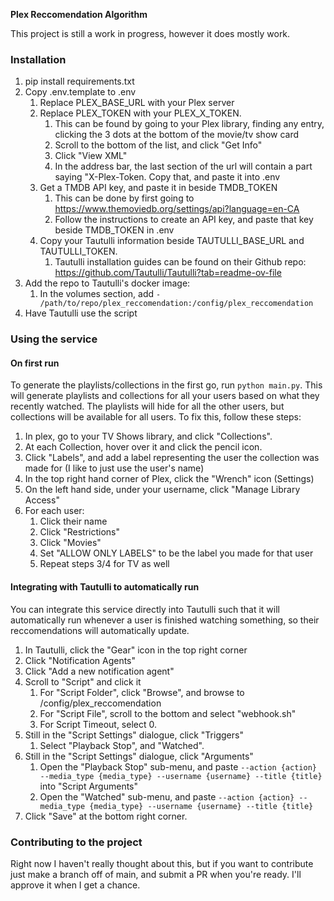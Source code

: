 **Plex Reccomendation Algorithm**

This project is still a work in progress, however it does mostly work. 

### Installation
1. pip install requirements.txt
2. Copy .env.template to .env
    1. Replace PLEX_BASE_URL with your Plex server
    2. Replace PLEX_TOKEN with your PLEX_X_TOKEN. 
        1. This can be found by going to your Plex library, finding any entry, clicking the 3 dots at the bottom of the movie/tv show card
        2. Scroll to the bottom of the list, and click "Get Info"
        3. Click "View XML"
        4. In the address bar, the last section of the url will contain a part saying "X-Plex-Token. Copy that, and paste it into .env
    3. Get a TMDB API key, and paste it in beside TMDB_TOKEN
        1. This can be done by first going to https://www.themoviedb.org/settings/api?language=en-CA
        2. Follow the instructions to create an API key, and paste that key beside TMDB_TOKEN in .env
    4. Copy your Tautulli information beside TAUTULLI_BASE_URL and TAUTULLI_TOKEN.
        1. Tautulli installation guides can be found on their Github repo: https://github.com/Tautulli/Tautulli?tab=readme-ov-file
3. Add the repo to Tautulli's docker image:
    1. In the volumes section, add ```- /path/to/repo/plex_reccomendation:/config/plex_reccomendation```
4. Have Tautulli use the script

### Using the service
#### On first run
To generate the playlists/collections in the first go, run ```python main.py```. This will generate playlists and collections for all your users based on what they recently watched. The playlists will hide for all the other users, but collections will be available for all users. To fix this, follow these steps:

1. In plex, go to your TV Shows library, and click "Collections".
2. At each Collection, hover over it and click the pencil icon.
3. Click "Labels", and add a label representing the user the collection was made for (I like to just use the user's name)
4. In the top right hand corner of Plex, click the "Wrench" icon (Settings)
5. On the left hand side, under your username, click "Manage Library Access"
6. For each user:
    1. Click their name
    2. Click "Restrictions"
    3. Click "Movies"
    4. Set "ALLOW ONLY LABELS" to be the label you made for that user
    5. Repeat steps 3/4 for TV as well

#### Integrating with Tautulli to automatically run
You can integrate this service directly into Tautulli such that it will automatically run whenever a user is finished watching something, so their reccomendations will automatically update.

1. In Tautulli, click the "Gear" icon in the top right corner
2. Click "Notification Agents"
3. Click "Add a new notification agent"
4. Scroll to "Script" and click it
    1. For "Script Folder", click "Browse", and browse to /config/plex_reccomendation
    2. For "Script File", scroll to the bottom and select "webhook.sh"
    3. For Script Timeout, select 0.
5. Still in the "Script Settings" dialogue, click "Triggers"
    1. Select "Playback Stop", and "Watched".
6. Still in the "Script Settings" dialogue, click "Arguments"
    1. Open the "Playback Stop" sub-menu, and paste ```--action {action} --media_type {media_type} --username {username} --title {title}``` into "Script Arguments"
    2. Open the "Watched" sub-menu, and paste ```--action {action} --media_type {media_type} --username {username} --title {title}```
7. Click "Save" at the bottom right corner.

### Contributing to the project
Right now I haven't really thought about this, but if you want to contribute just make a branch off of main, and submit a PR when you're ready. I'll approve it when I get a chance.